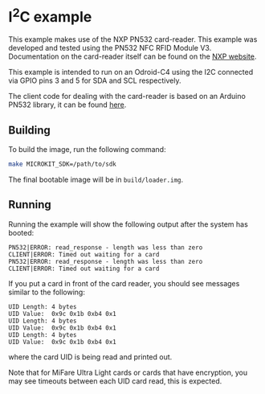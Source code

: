 # I<sup>2</sup>C example

This example makes use of the NXP PN532 card-reader. This example was developed and tested using
the PN532 NFC RFID Module V3. Documentation on the card-reader itself can be found
on the [NXP website](https://www.nxp.com/docs/en/user-guide/141520.pdf).

This example is intended to run on an Odroid-C4 using the I2C connected via GPIO pins 3 and 5
for SDA and SCL respectively.

The client code for dealing with the card-reader is based on an Arduino PN532 library, it can
be found [here](https://github.com/elechouse/PN532/).

## Building

To build the image, run the following command:
```sh
make MICROKIT_SDK=/path/to/sdk
```

The final bootable image will be in `build/loader.img`.

## Running

Running the example will show the following output after the system has booted:
```
PN532|ERROR: read_response - length was less than zero
CLIENT|ERROR: Timed out waiting for a card
PN532|ERROR: read_response - length was less than zero
CLIENT|ERROR: Timed out waiting for a card
```

If you put a card in front of the card reader, you should see messages similar to
the following:
```
UID Length: 4 bytes
UID Value:  0x9c 0x1b 0xb4 0x1
UID Length: 4 bytes
UID Value:  0x9c 0x1b 0xb4 0x1
UID Length: 4 bytes
UID Value:  0x9c 0x1b 0xb4 0x1
```

where the card UID is being read and printed out.

Note that for MiFare Ultra Light cards or cards that have encryption, you may
see timeouts between each UID card read, this is expected.
